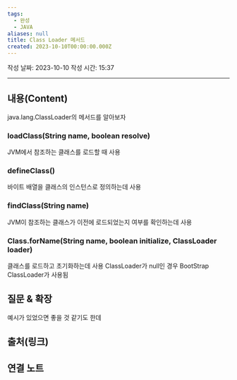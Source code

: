```yaml
---
tags:
  - 완성
  - JAVA
aliases: null
title: Class Loader 메서드
created: 2023-10-10T00:00:00.000Z
---
```

작성 날짜: 2023-10-10
작성 시간: 15:37


----
## 내용(Content)
java.lang.ClassLoader의 메서드를 알아보자

### loadClass(String name, boolean resolve)
JVM에서 참조하는 클래스를 로드할 때 사용

### defineClass()
바이트 배열을 클래스의 인스턴스로 정의하는데 사용
### findClass(String name)
JVM이 참조하는 클래스가 이전에 로드되었는지 여부를 확인하는데 사용
### Class.forName(String name, boolean initialize, ClassLoader loader)
클래스를 로드하고 초기화하는데 사용 ClassLoader가 null인 경우 BootStrap ClassLoader가 사용됨
## 질문 & 확장

예시가 있었으면 좋을 것 같기도 한데

## 출처(링크)


## 연결 노트










